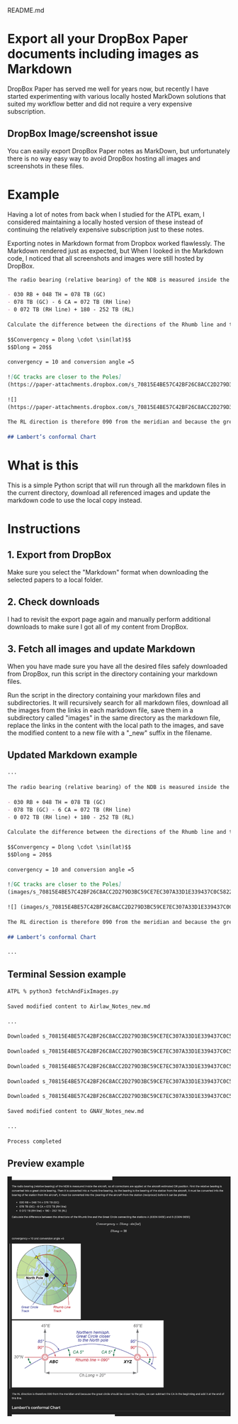   README.md 
# Export all your DropBox Paper documents including images as Markdown
DropBox Paper has served me well for years now, but recently I have started experimenting with various locally hosted MarkDown solutions that suited my workflow better and did not require a very expensive subscription.

## DropBox Image/screenshot issue
You can easily export DropBox Paper notes as MarkDown, but unfortunately there is no way easy way to avoid DropBox hosting all images and screenshots in these files.

# Example
Having a lot of notes from back when I studied for the ATPL exam, I considered maintaining a locally hosted version of these instead of continuing the relatively expensive subscription just to these notes.

Exporting notes in Markdown format from Dropbox worked flawlessly. The Markdown rendered just as expected, but When I looked in the Markdown code, I noticed that all screenshots and images were still hosted by DropBox.

```MarkDown
The radio bearing (relative bearing) of the NDB is measured inside the aircraft, so all corrections are applied at the aircraft estimated DR position. First the relative bearing is converted into a great circle bearing. Then it is converted into a rhumb line bearing. As the bearing is the bearing of the station from the aircraft, it must be converted info the bearing of he station from the aircraft, it must be converted into the ;bearing of the aircraft from the station (reciprocal) before it can be plotted.

- 030 RB + 048 TH = 078 TB (GC)
- 078 TB (GC) - 6 CA = 072 TB (RH line)
- 0 072 TB (RH line) + 180 - 252 TB (RL)

Calculate the difference between the directions of the Rhumb line and the Great Circle connecting the stations A (030N 045E) and B (030N 065E)  

$$Convergency = Dlong \cdot \sin(lat)$$
$$Dlong = 20$$

convergency = 10 and conversion angle =5  

![GC tracks are closer to the Poles]
(https://paper-attachments.dropbox.com/s_70815E4BE57C42BF26C8ACC2D279D3BC59CE7EC307A33D1E339437C0C5822362_1560581900134_image.png)

![]
(https://paper-attachments.dropbox.com/s_70815E4BE57C42BF26C8ACC2D279D3BC59CE7EC307A33D1E339437C0C5822362_1560581785324_image.png)

The RL direction is therefore 090 from the meridian and because the great circle should be closer to the pole, we can subtract the CA in the beginning and add it at the end of this line.

## Lambert’s conformal Chart

```

# What is this
This is a simple Python script that will run through all the markdown files in the current directory, download all referenced images and update the markdown code to use the local copy instead.

# Instructions
## 1. Export from DropBox
Make sure you select the "Markdown" format when downloading the selected papers to a local folder.  

## 2. Check downloads
I had to revisit the export page again and manually perform additional downloads to make sure I got all of my content from DropBox.
## 3. Fetch all images and update Markdown
When you have made sure you have all the desired files safely downloaded from DropBox, run this script in the directory containing your markdown files.

Run the script in the directory containing your markdown files and subdirectories. It will recursively search for all markdown files, download all the images from the links in each markdown file, save them in a subdirectory called "images" in the same directory as the markdown file, replace the links in the content with the local path to the images, and save the modified content to a new file with a "\_new" suffix in the filename.

## Updated Markdown example
```MarkDown
...

The radio bearing (relative bearing) of the NDB is measured inside the aircraft, so all corrections are applied at the aircraft estimated DR position. First the relative bearing is converted into a great circle bearing. Then it is converted into a rhumb line bearing. As the bearing is the bearing of the station from the aircraft, it must be converted info the bearing of he station from the aircraft, it must be converted into the ;bearing of the aircraft from the station (reciprocal) before it can be plotted.

- 030 RB + 048 TH = 078 TB (GC)
- 078 TB (GC) - 6 CA = 072 TB (RH line)
- 0 072 TB (RH line) + 180 - 252 TB (RL)

Calculate the difference between the directions of the Rhumb line and the Great Circle connecting the stations A (030N 045E) and B (030N 065E)

$$Convergency = Dlong \cdot \sin(lat)$$
$$Dlong = 20$$

convergency = 10 and conversion angle =5

![GC tracks are closer to the Poles]
(images/s_70815E4BE57C42BF26C8ACC2D279D3BC59CE7EC307A33D1E339437C0C5822362_1560581900134_image.png)

![] (images/s_70815E4BE57C42BF26C8ACC2D279D3BC59CE7EC307A33D1E339437C0C5822362_1560581785324_image.png)  

The RL direction is therefore 090 from the meridian and because the great circle should be closer to the pole, we can subtract the CA in the beginning and add it at the end of this line.
  
## Lambert’s conformal Chart

...
```


## Terminal Session example
```bash
ATPL % python3 fetchAndFixImages.py
  
Saved modified content to Airlaw_Notes_new.md

...

Downloaded s_70815E4BE57C42BF26C8ACC2D279D3BC59CE7EC307A33D1E339437C0C5822362_1560771487601_image.png

Downloaded s_70815E4BE57C42BF26C8ACC2D279D3BC59CE7EC307A33D1E339437C0C5822362_1560771535371_image.png

Downloaded s_70815E4BE57C42BF26C8ACC2D279D3BC59CE7EC307A33D1E339437C0C5822362_1560771583085_image.png

Downloaded s_70815E4BE57C42BF26C8ACC2D279D3BC59CE7EC307A33D1E339437C0C5822362_1560771683043_image.png

Downloaded s_70815E4BE57C42BF26C8ACC2D279D3BC59CE7EC307A33D1E339437C0C5822362_1560800737076_image.png

Saved modified content to GNAV_Notes_new.md

...

Process completed
```

## Preview example
![](images/Screenshot%202023-08-29%20at%2010.22.14.png)
